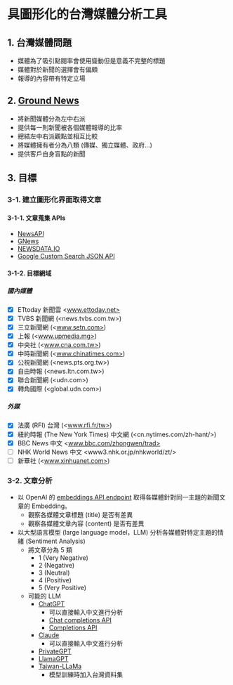 # 具圖形化的台灣媒體分析工具

## 1. 台灣媒體問題

- 媒體為了吸引點閱率會使用聳動但是意義不完整的標題
- 媒體對於新聞的選擇會有偏頗
- 報導的內容帶有特定立場

## 2. [Ground News](https://ground.news/)

- 將新聞媒體分為左中右派
- 提供每一則新聞被各個媒體報導的比率
- 總結左中右派觀點並相互比較
- 將媒體擁有者分為八類 (傳媒、獨立媒體、政府...)
- 提供客戶自身盲點的新聞

## 3. 目標

### 3-1. 建立圖形化界面取得文章

#### 3-1-1. 文章蒐集 APIs

- [NewsAPI](https://newsapi.org/)
- [GNews](https://gnews.io/)
- [NEWSDATA.IO](https://newsdata.io/)
- [Google Custom Search JSON API](https://developers.google.com/custom-search/v1/introduction)

#### 3-1-2. 目標網域

##### 國內媒體

- [x] ETtoday 新聞雲 <www.ettoday.net>
- [x] TVBS 新聞網 (<news.tvbs.com.tw>)
- [x] 三立新聞網 (<www.setn.com>)
- [x] 上報 (<www.upmedia.mg>)
- [x] 中央社 (<www.cna.com.tw>)
- [x] 中時新聞網 (<www.chinatimes.com>)
- [x] 公視新聞網 (<news.pts.org.tw>)
- [x] 自由時報 (<news.ltn.com.tw>)
- [x] 聯合新聞網 (<udn.com>)
- [x] 轉角國際 (<global.udn.com>)

##### 外媒

- [x] 法廣 (RFI) 台灣 (<www.rfi.fr/tw>)
- [x] 紐約時報 (The New York Times) 中文網 (<cn.nytimes.com/zh-hant/>)
- [x] BBC News 中文 <www.bbc.com/zhongwen/trad>
- [ ] NHK World News 中文 <www3.nhk.or.jp/nhkworld/zt/>
- [ ] 新華社 (<www.xinhuanet.com>)

### 3-2. 文章分析

- 以 OpenAI 的 [embeddings API endpoint](https://platform.openai.com/docs/guides/embeddings/what-are-embeddings) 取得各媒體針對同一主題的新聞文章的 Embedding。
  - 觀察各媒體文章標題 (title) 是否有差異
  - 觀察各媒體文章內容 (content) 是否有差異
- 以大型語言模型 (large language model，LLM) 分析各媒體對特定主題的情緒 (Sentiment Analysis)
  - 將文章分為 5 類
    - 1 (Very Negative)
    - 2 (Negative)
    - 3 (Neutral)
    - 4 (Positive)
    - 5 (Very Positive)
  - 可能的 LLM
    - [ChatGPT](https://chat.openai.com/)
      - 可以直接輸入中文進行分析
      - [Chat completions API](https://platform.openai.com/docs/api-reference/chat)
      - [Completions API](https://platform.openai.com/docs/guides/gpt/completions-api)
    - [Claude](https://claude.ai/)
      - 可以直接輸入中文進行分析
    - [PrivateGPT](https://github.com/imartinez/privateGPT)
    - [LlamaGPT](https://github.com/getumbrel/llama-gpt)
    - [Taiwan-LLaMa](https://github.com/MiuLab/Taiwan-LLaMa)
      - 模型訓練時加入台灣資料集
